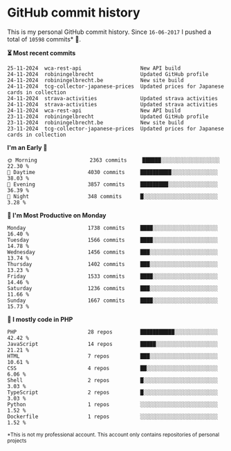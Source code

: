# GitHub commit history
This is my personal GitHub commit history. Since <!--START_SECTION:first-commit-date-->`16-06-2017`<!--END_SECTION:first-commit-date--> I pushed a total of <!--START_SECTION:total-commit-count-->`10598`<!--END_SECTION:total-commit-count--> commits* 🎉.

<!--START_SECTION:most-recent-commits-->
**⏳ Most recent commits**
                                        
```text
25-11-2024  wca-rest-api                   New API build
24-11-2024  robiningelbrecht               Updated GitHub profile
24-11-2024  robiningelbrecht.be            New site build
24-11-2024  tcg-collector-japanese-prices  Updated prices for Japanese cards in collection
24-11-2024  strava-activities              Updated strava activities
24-11-2024  strava-activities              Updated strava activities
24-11-2024  wca-rest-api                   New API build
23-11-2024  robiningelbrecht               Updated GitHub profile
23-11-2024  robiningelbrecht.be            New site build
23-11-2024  tcg-collector-japanese-prices  Updated prices for Japanese cards in collection
```
<!--END_SECTION:most-recent-commits-->  

<!--START_SECTION:commits-per-day-time-->
**I&#039;m an Early 🐤**

```text
🌞 Morning                 2363 commits     ██████░░░░░░░░░░░░░░░░░░░   22.30 %
🌆 Daytime                 4030 commits     ██████████░░░░░░░░░░░░░░░   38.03 %
🌃 Evening                 3857 commits     █████████░░░░░░░░░░░░░░░░   36.39 %
🌙 Night                   348 commits      █░░░░░░░░░░░░░░░░░░░░░░░░   3.28 %
```
<!--END_SECTION:commits-per-day-time-->  

<!--START_SECTION:commits-per-weekday-->
**📅 I&#039;m Most Productive on Monday**

```text
Monday                    1738 commits     ████░░░░░░░░░░░░░░░░░░░░░   16.40 %
Tuesday                   1566 commits     ████░░░░░░░░░░░░░░░░░░░░░   14.78 %
Wednesday                 1456 commits     ███░░░░░░░░░░░░░░░░░░░░░░   13.74 %
Thursday                  1402 commits     ███░░░░░░░░░░░░░░░░░░░░░░   13.23 %
Friday                    1533 commits     ████░░░░░░░░░░░░░░░░░░░░░   14.46 %
Saturday                  1236 commits     ███░░░░░░░░░░░░░░░░░░░░░░   11.66 %
Sunday                    1667 commits     ████░░░░░░░░░░░░░░░░░░░░░   15.73 %
```
<!--END_SECTION:commits-per-weekday-->  

<!--START_SECTION:repos-per-language-->
**💬 I mostly code in PHP**

```text
PHP                       28 repos         ███████████░░░░░░░░░░░░░░   42.42 %
JavaScript                14 repos         █████░░░░░░░░░░░░░░░░░░░░   21.21 %
HTML                      7 repos          ███░░░░░░░░░░░░░░░░░░░░░░   10.61 %
CSS                       4 repos          ██░░░░░░░░░░░░░░░░░░░░░░░   6.06 %
Shell                     2 repos          █░░░░░░░░░░░░░░░░░░░░░░░░   3.03 %
TypeScript                2 repos          █░░░░░░░░░░░░░░░░░░░░░░░░   3.03 %
Python                    1 repos          ░░░░░░░░░░░░░░░░░░░░░░░░░   1.52 %
Dockerfile                1 repos          ░░░░░░░░░░░░░░░░░░░░░░░░░   1.52 %
```
<!--END_SECTION:repos-per-language-->  

<sub>*This is not my professional account. This account only contains repositories of personal projects</sub>
